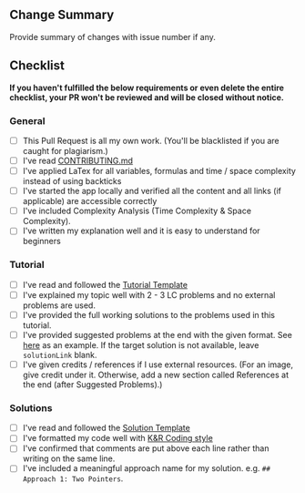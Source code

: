 ## Change Summary

Provide summary of changes with issue number if any.

## Checklist

**If you haven't fulfilled the below requirements or even delete the entire checklist, your PR won't be reviewed and will be closed without notice.**

### General 

- [ ] This Pull Request is all my own work. (You'll be blacklisted if you are caught for plagiarism.)
- [ ] I've read [CONTRIBUTING.md](https://github.com/wingkwong/leetcode-the-hard-way/blob/main/CONTRIBUTING.md)
- [ ] I've applied LaTex for all variables, formulas and time / space complexity instead of using backticks
- [ ] I've started the app locally and verified all the content and all links (if applicable) are accessible correctly
- [ ] I've included Complexity Analysis (Time Complexity & Space Complexity).
- [ ] I've written my explanation well and it is easy to understand for beginners

### Tutorial

- [ ] I've read and followed the [Tutorial Template](https://github.com/wingkwong/leetcode-the-hard-way/blob/main/CONTRIBUTING.md#tutorial-template)
- [ ] I've explained my topic well with 2 - 3 LC problems and no external problems are used. 
- [ ] I've provided the full working solutions to the problems used in this tutorial.
- [ ] I've provided suggested problems at the end with the given format. See [here](https://raw.githubusercontent.com/wingkwong/leetcode-the-hard-way/main/tutorials/math/number-theory/binary-exponentiation.md) as an example. If the target solution is not available, leave `solutionLink` blank.
- [ ] I've given credits / references if I use external resources. (For an image, give credit under it. Otherwise, add a new section called References at the end (after Suggested Problems).)

### Solutions

- [ ] I've read and followed the [Solution Template](https://github.com/wingkwong/leetcode-the-hard-way/blob/main/CONTRIBUTING.md#solution-template)
- [ ] I've formatted my code well with [K&R Coding style](https://gist.github.com/jesseschalken/0f47a2b5a738ced9c845#why-kr)
- [ ] I've confirmed that comments are put above each line rather than writing on the same line.
- [ ] I've included a meaningful approach name for my solution. e.g. `## Approach 1: Two Pointers`.